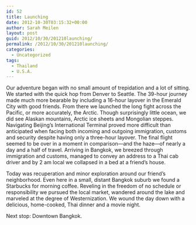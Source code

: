 ```yaml
---
id: 52
title: Launching
date: 2012-10-30T03:15:32+00:00
author: Sarah Meilen
layout: post
guid: 2012/10/30/201210launching/
permalink: /2012/10/30/201210launching/
categories:
  - Uncategorized
tags:
  - Thailand
  - U.S.A.
---
```

Our adventure began with no small amount of trepidation and a lot of sitting. We started with the quick hop from Denver to Seattle. The 39-hour journey made much more bearable by including a 16-hour layover in the Emerald City with good friends. From there we launched the long fight across the Pacific, or more accurately, the Arctic. Though surprisingly little ocean, we did see Alaskan mountains, Arctic ice sheets and Mongolian steppes. Navigating Beijing&#8217;s International Terminal proved more difficult than anticipated when facing both incoming and outgoing immigration, customs and security despite having only a three-hour layover. The final flight seemed to be over in a moment in comparison—and the haze—of nearly a day and a half of travel. Arriving in Bangkok, we breezed through immigration and customs, managed to convey an address to a Thai cab driver and by 2 am local we collapsed in a bed at a friend&#8217;s house.&nbsp;

Today was recuperation and minor exploration around our friend&#8217;s neighborhood. Even here in a small, distant Bangkok suburb we found a Starbucks for morning coffee. Reveling in the freedom of no schedule or responsibility we pursued the local market, wandered around the lake and marveled at the degree of Westernization. We wound the day down with a delicious, home-cooked, Thai dinner and a movie night.&nbsp;

Next stop: Downtown Bangkok.
